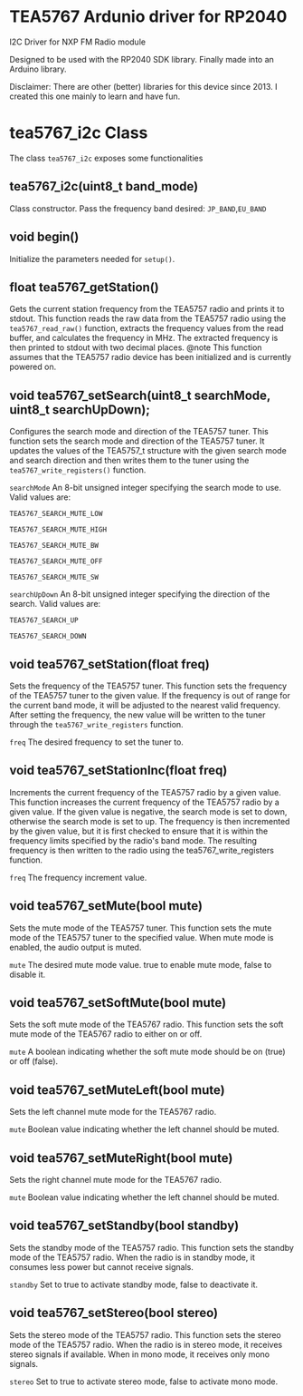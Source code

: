 TEA5767 Ardunio driver for RP2040
=============
I2C Driver for NXP FM Radio module

Designed to be used with the RP2040 SDK library. Finally made into an Arduino library.

Disclaimer: There are other (better) libraries for this device since 2013. I created this one mainly to learn and have fun.

tea5767_i2c Class
=================

The class ``tea5767_i2c`` exposes some functionalities 


tea5767_i2c(uint8_t band_mode)
------------------------------
Class constructor. Pass the frequency band desired:
``JP_BAND``,``EU_BAND``

void begin()
------------
Initialize the parameters needed for ``setup()``.

float tea5767_getStation()
--------------------------
Gets the current station frequency from the TEA5757 radio and prints it to stdout.
This function reads the raw data from the TEA5757 radio using the ``tea5767_read_raw()`` function,
extracts the frequency values from the read buffer, and calculates the frequency in MHz.
The extracted frequency is then printed to stdout with two decimal places.
@note This function assumes that the TEA5757 radio device has been initialized and is currently powered on.
    
void tea5767_setSearch(uint8_t searchMode, uint8_t searchUpDown);
--------------------
Configures the search mode and direction of the TEA5757 tuner.
This function sets the search mode and direction of the TEA5757 tuner. It updates the values of the TEA5757_t structure
with the given search mode and search direction and then writes them to the tuner using the `tea5767_write_registers()` function.

`searchMode` An 8-bit unsigned integer specifying the search mode to use. Valid values are:

`TEA5767_SEARCH_MUTE_LOW`

`TEA5767_SEARCH_MUTE_HIGH`

`TEA5767_SEARCH_MUTE_BW`

`TEA5767_SEARCH_MUTE_OFF`

`TEA5767_SEARCH_MUTE_SW`

`searchUpDown` An 8-bit unsigned integer specifying the direction of the search. Valid values are:

`TEA5767_SEARCH_UP`

`TEA5767_SEARCH_DOWN`

void tea5767_setStation(float freq)
-----------------------------------
Sets the frequency of the TEA5757 tuner.
This function sets the frequency of the TEA5757 tuner to the given value.
If the frequency is out of range for the current band mode, it will be adjusted to the nearest valid frequency.
After setting the frequency, the new value will be written to the tuner through the `tea5767_write_registers` function.

`freq` The desired frequency to set the tuner to.

void tea5767_setStationInc(float freq)
--------------------------------------
Increments the current frequency of the TEA5757 radio by a given value.
This function increases the current frequency of the TEA5757 radio by a given value.
If the given value is negative, the search mode is set to down, otherwise the search mode is set to up.
The frequency is then incremented by the given value, but it is first checked to ensure that it
is within the frequency limits specified by the radio's band mode. The resulting frequency is then
written to the radio using the tea5767_write_registers function.

`freq` The frequency increment value.

void tea5767_setMute(bool mute)
-------------------------------
Sets the mute mode of the TEA5757 tuner.
This function sets the mute mode of the TEA5757 tuner to the specified value. When mute mode is enabled,
the audio output is muted.

`mute` The desired mute mode value. true to enable mute mode, false to disable it.
  
void tea5767_setSoftMute(bool mute)
-----------------------------------
Sets the soft mute mode of the TEA5767 radio.
This function sets the soft mute mode of the TEA5767 radio to either on or off.

`mute` A boolean indicating whether the soft mute mode should be on (true) or off (false).

void tea5767_setMuteLeft(bool mute)
-----------------------------------
Sets the left channel mute mode for the TEA5767 radio.

`mute` Boolean value indicating whether the left channel should be muted.
    
void tea5767_setMuteRight(bool mute)
------------------------------------
Sets the right channel mute mode for the TEA5767 radio.

`mute` Boolean value indicating whether the left channel should be muted.
    
void tea5767_setStandby(bool standby)
-------------------------------------
Sets the standby mode of the TEA5757 radio.
This function sets the standby mode of the TEA5757 radio. When the radio is in standby mode, it consumes less power but cannot receive signals.

`standby` Set to true to activate standby mode, false to deactivate it.
    
void tea5767_setStereo(bool stereo)
-----------------------------------
Sets the stereo mode of the TEA5757 radio.
This function sets the stereo mode of the TEA5757 radio. When the radio is in stereo mode, it receives stereo signals if available. When in mono mode, it receives only mono signals.

`stereo` Set to true to activate stereo mode, false to activate mono mode.
    